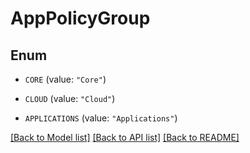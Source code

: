 # AppPolicyGroup

## Enum


* `CORE` (value: `"Core"`)

* `CLOUD` (value: `"Cloud"`)

* `APPLICATIONS` (value: `"Applications"`)


[[Back to Model list]](../README.md#documentation-for-models) [[Back to API list]](../README.md#documentation-for-api-endpoints) [[Back to README]](../README.md)


